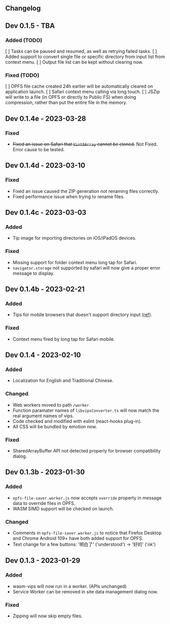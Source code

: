 Changelog
----

## Dev 0.1.5 - TBA

### Added (TODO)

[ ] Tasks can be paused and resumed, as well as retrying failed tasks.
[ ] Added support to convert single file or specific directory from input list from context menu.
[ ] Output file list can be kept without clearing now.

### Fixed (TODO)

[ ] OPFS file cache created 24h earlier will be automatically cleared on application launch.
[ ] Safari context menu calling via long touch.
[ ] JSZip will write to a file (in OPFS or directly to Public FS) when doing compression, rather than put the entire file in the memory.

## Dev 0.1.4e - 2023-03-28

### Fixed

- <del>Fixed an issue on Safari that `Uint8Array` cannot be cloned.</del> Not Fixed. Error cause to be tested.

## Dev 0.1.4d - 2023-03-10

### Fixed

- Fixed an issue caused the ZIP generation not renaming files correctly.
- Fixed performance issue when trying to rename files.

## Dev 0.1.4c - 2023-03-03

### Added

- Tip image for importing directories on iOS/iPadOS devices.

### Fixed

- Missing support for folder context menu long tap for Safari.
- `navigator.storage` not supported by safari will now give a proper error message to display.

## Dev 0.1.4b - 2023-02-21

### Added
- Tips for mobile browsers that doesn't support directory input ([ref](https://caniuse.com/input-file-directory)).

### Fixed
- Context menu fired by long tap for Safari mobile.

## Dev 0.1.4 - 2023-02-10

### Added

- Localization for English and Traditional Chinese.

### Changed

- Web workers moved to path `/worker`.
- Function paramater names of `libvipsConverter.ts` will now match the real argument names of vips.
- Code checked and modified with eslint (react-hooks plug-in).
- All CSS will be bundled by emotion now.

### Fixed

- SharedArrayBuffer API not detected properly for browser compatibility dialog.

## Dev 0.1.3b - 2023-01-30

### Added

- `opfs-file-saver.worker.js` now accepts `override` property in message data to override files in OPFS.
- WASM SIMD support will be checked on launch.

### Changed

- Comments in `opfs-file-saver.worker.js` to notice that Firefox Desktop and Chrome Android 109+ have both added support for OPFS.
- Text change for a few buttons: '明白了' ('understood') -> '好的' ('ok')

## Dev 0.1.3 - 2023-01-29

### Added

- wasm-vips will now run in a worker. (APIs unchanged)
- Service Worker can be removed in site data management dialog now.

### Fixed

- Zipping will now skip empty files.